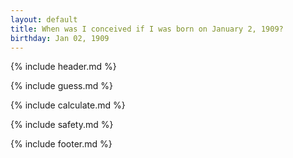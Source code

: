 ```yaml
---
layout: default
title: When was I conceived if I was born on January 2, 1909?
birthday: Jan 02, 1909
---
```


{% include header.md %}

{% include guess.md %}

{% include calculate.md %}

{% include safety.md %}

{% include footer.md %}



